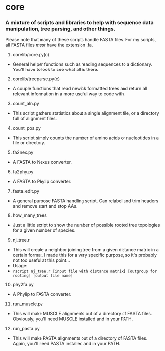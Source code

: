 # core
### A mixture of scripts and libraries to help with sequence data manipulation, tree parsing, and other things.

Please note that many of these scripts handle FASTA files. For my scripts, all FASTA files *must* have the extension .fa.

1. corelib/core.py(c)
  * General helper functions such as reading sequences to a dictionary. You'll have to look to see what all is there.
2. corelib/treeparse.py(c)
  * A couple functions that read newick formatted trees and return all relevant information in a more useful way to code with.
3. count_aln.py
  * This script gathers statistics about a single alignment file, or a directory full of alignment files.
4. count_pos.py
  * This script simply counts the number of amino acids or nucleotides in a file or directory.
5. fa2nex.py
  * A FASTA to Nexus converter.
6. fa2phy.py
  * A FASTA to Phylip converter.
7. fasta_edit.py
  * A general purpose FASTA handling script. Can relabel and trim headers and remove start and stop AAs.
8. how\_many\_trees
  * Just a little script to show the number of possible rooted tree topologies for a given number of species.
9. nj_tree.r
  * This will create a neighbor joining tree from a given distance matrix in a certain format. I made this for a very specific purpose, so it's probably not too useful at this point...
  * Usage:
  * `rscript nj_tree.r [input file with distance matrix] [outgroup for rooting] [output file name]`
10. phy2fa.py
  * A Phylip to FASTA converter.
11. run_muscle.py
  * This will make MUSCLE alignments out of a directory of FASTA files. Obviously, you'll need MUSCLE installed and in your PATH.
12. run_pasta.py	
  * This will make PASTA alignments out of a directory of FASTA files. Again, you'll need PASTA installed and in your PATH.
